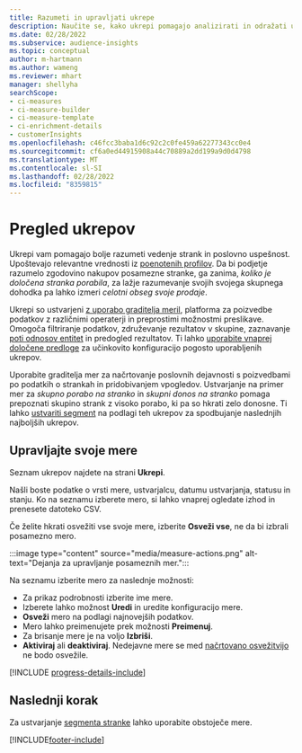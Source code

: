 ```yaml
---
title: Razumeti in upravljati ukrepe
description: Naučite se, kako ukrepi pomagajo analizirati in odražati uspešnost vašega podjetja.
ms.date: 02/28/2022
ms.subservice: audience-insights
ms.topic: conceptual
author: m-hartmann
ms.author: wameng
ms.reviewer: mhart
manager: shellyha
searchScope:
- ci-measures
- ci-measure-builder
- ci-measure-template
- ci-enrichment-details
- customerInsights
ms.openlocfilehash: c46fcc3baba1d6c92c2c0fe459a62277343cc0e4
ms.sourcegitcommit: cf6a0ed44915908a44c70889a2dd199a9d0d4798
ms.translationtype: MT
ms.contentlocale: sl-SI
ms.lasthandoff: 02/28/2022
ms.locfileid: "8359815"
---
```

# <a name="measures-overview"></a>Pregled ukrepov

Ukrepi vam pomagajo bolje razumeti vedenje strank in poslovno uspešnost. Upoštevajo relevantne vrednosti iz [poenotenih profilov](data-unification.md). Da bi podjetje razumelo zgodovino nakupov posamezne stranke, ga zanima, *koliko je določena stranka porabila*, za lažje razumevanje svojih svojega skupnega dohodka pa lahko izmeri *celotni obseg svoje prodaje*.  

Ukrepi so ustvarjeni [z uporabo graditelja meril](measure-builder.md), platforma za poizvedbe podatkov z različnimi operaterji in preprostimi možnostmi preslikave. Omogoča filtriranje podatkov, združevanje rezultatov v skupine, zaznavanje [poti odnosov entitet](relationships.md) in predogled rezultatov. Ti lahko [uporabite vnaprej določene predloge](measure-templates.md) za učinkovito konfiguracijo pogosto uporabljenih ukrepov.

Uporabite graditelja mer za načrtovanje poslovnih dejavnosti s poizvedbami po podatkih o strankah in pridobivanjem vpogledov. Ustvarjanje na primer mer za *skupno porabo na stranko* in *skupni donos na stranko* pomaga prepoznati skupino strank z visoko porabo, ki pa so hkrati zelo donosne. Ti lahko [ustvariti segment](segments.md) na podlagi teh ukrepov za spodbujanje naslednjih najboljših ukrepov. 

## <a name="manage-your-measures"></a>Upravljajte svoje mere

Seznam ukrepov najdete na strani **Ukrepi**.

Našli boste podatke o vrsti mere, ustvarjalcu, datumu ustvarjanja, statusu in stanju. Ko na seznamu izberete mero, si lahko vnaprej ogledate izhod in prenesete datoteko CSV.

Če želite hkrati osvežiti vse svoje mere, izberite **Osveži vse**, ne da bi izbrali posamezno mero.

:::image type="content" source="media/measure-actions.png" alt-text="Dejanja za upravljanje posameznih mer.":::

Na seznamu izberite mero za naslednje možnosti:

- Za prikaz podrobnosti izberite ime mere.
- Izberete lahko možnost **Uredi** in uredite konfiguracijo mere.
- **Osveži** mero na podlagi najnovejših podatkov.
- Mero lahko preimenujete prek možnosti **Preimenuj**.
- Za brisanje mere je na voljo **Izbriši**.
- **Aktiviraj** ali **deaktiviraj**. Nedejavne mere se med [načrtovano osvežitvijo](system.md#schedule-tab) ne bodo osvežile.

[!INCLUDE [progress-details-include](../includes/progress-details-pane.md)]

## <a name="next-step"></a>Naslednji korak

Za ustvarjanje [segmenta stranke](segments.md) lahko uporabite obstoječe mere.

[!INCLUDE[footer-include](../includes/footer-banner.md)]
